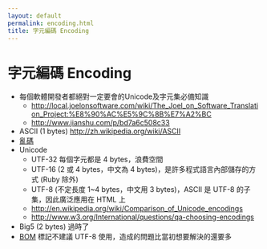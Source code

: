 ```yaml
---
layout: default
permalink: encoding.html
title: 字元編碼 Encoding
---
```


# 字元編碼 Encoding

* 每個軟體開發者都絕對一定要會的Unicode及字元集必備知識
  *  http://local.joelonsoftware.com/wiki/The_Joel_on_Software_Translation_Project:%E8%90%AC%E5%9C%8B%E7%A2%BC
  * http://www.jianshu.com/p/bd7a6c508c33
* ASCII (1 bytes) http://zh.wikipedia.org/wiki/ASCII
* [亂碼](https://zh.wikipedia.org/wiki/%E4%BA%82%E7%A2%BC)
* Unicode
  * UTF-32 每個字元都是 4 bytes，浪費空間 
  * UTF-16 (2 或 4 bytes，中文為 4 bytes)，是許多程式語言內部儲存的方式 (Ruby 除外)
  * UTF-8 (不定長度 1~4 bytes，中文用 3 bytes)，ASCII 是 UTF-8 的子集，因此廣泛應用在 HTML 上
  * http://en.wikipedia.org/wiki/Comparison_of_Unicode_encodings
  * http://www.w3.org/International/questions/qa-choosing-encodings
* Big5 (2 bytes) 過時了
* [BOM](http://zh.wikipedia.org/wiki/%E4%BD%8D%E5%85%83%E7%B5%84%E9%A0%86%E5%BA%8F%E8%A8%98%E8%99%9F) 標記不建議 UTF-8 使用，造成的問題比當初想要解決的還要多   
